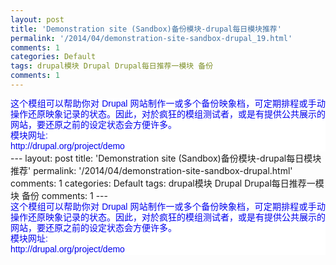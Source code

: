 ```yaml
---
layout: post
title: 'Demonstration site (Sandbox)备份模块-drupal每日模块推荐'
permalink: '/2014/04/demonstration-site-sandbox-drupal_19.html'
comments: 1
categories: Default
tags: drupal模块 Drupal Drupal每日推荐一模块 备份
comments: 1
---
```

<div style="background-color: white; font-family: Arial, Verdana, sans-serif; font-size: 14px; line-height: 17px; text-align: justify;"><span style="color: #0000ee;">这个模组可以帮助你对 Drupal 网站制作一或多个备份映象档，可定期排程或手动操作还原映象记录的状态。</span><span style="color: #0000ee;">因此，对於疯狂的模组测试者，或是有提供公共展示的网站，要还原之前的设定状态会方便许多。</span></div>

<div style="background-color: white; font-family: Arial, Verdana, sans-serif; font-size: 14px; line-height: 17px; text-align: justify;"><span style="color: #0000ee;">模块网址:</span></div>

<div style="background-color: white; font-family: Arial, Verdana, sans-serif; font-size: 14px; line-height: 17px; text-align: justify;"><span style="color: #0000ee;">http://drupal.org/project/demo</span></div>---
layout: post
title: 'Demonstration site (Sandbox)备份模块-drupal每日模块推荐'
permalink: '/2014/04/demonstration-site-sandbox-drupal.html'
comments: 1
categories: Default
tags: drupal模块 Drupal Drupal每日推荐一模块 备份
comments: 1
---
<div style="background-color: white; font-family: Arial, Verdana, sans-serif; font-size: 14px; line-height: 17px; text-align: justify;"><span style="color: #0000ee;">这个模组可以帮助你对 Drupal 网站制作一或多个备份映象档，可定期排程或手动操作还原映象记录的状态。</span><span style="color: #0000ee;">因此，对於疯狂的模组测试者，或是有提供公共展示的网站，要还原之前的设定状态会方便许多。</span></div>

<div style="background-color: white; font-family: Arial, Verdana, sans-serif; font-size: 14px; line-height: 17px; text-align: justify;"><span style="color: #0000ee;">模块网址:</span></div>

<div style="background-color: white; font-family: Arial, Verdana, sans-serif; font-size: 14px; line-height: 17px; text-align: justify;"><span style="color: #0000ee;">http://drupal.org/project/demo</span></div>